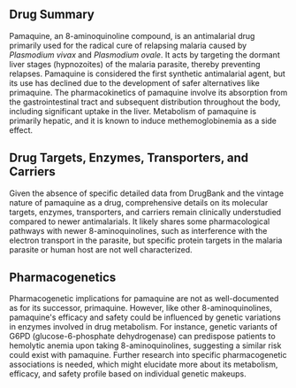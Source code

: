 ## Drug Summary
Pamaquine, an 8-aminoquinoline compound, is an antimalarial drug primarily used for the radical cure of relapsing malaria caused by *Plasmodium vivax* and *Plasmodium ovale*. It acts by targeting the dormant liver stages (hypnozoites) of the malaria parasite, thereby preventing relapses. Pamaquine is considered the first synthetic antimalarial agent, but its use has declined due to the development of safer alternatives like primaquine. The pharmacokinetics of pamaquine involve its absorption from the gastrointestinal tract and subsequent distribution throughout the body, including significant uptake in the liver. Metabolism of pamaquine is primarily hepatic, and it is known to induce methemoglobinemia as a side effect.

## Drug Targets, Enzymes, Transporters, and Carriers
Given the absence of specific detailed data from DrugBank and the vintage nature of pamaquine as a drug, comprehensive details on its molecular targets, enzymes, transporters, and carriers remain clinically understudied compared to newer antimalarials. It likely shares some pharmacological pathways with newer 8-aminoquinolines, such as interference with the electron transport in the parasite, but specific protein targets in the malaria parasite or human host are not well characterized.

## Pharmacogenetics
Pharmacogenetic implications for pamaquine are not as well-documented as for its successor, primaquine. However, like other 8-aminoquinolines, pamaquine's efficacy and safety could be influenced by genetic variations in enzymes involved in drug metabolism. For instance, genetic variants of G6PD (glucose-6-phosphate dehydrogenase) can predispose patients to hemolytic anemia upon taking 8-aminoquinolines, suggesting a similar risk could exist with pamaquine. Further research into specific pharmacogenetic associations is needed, which might elucidate more about its metabolism, efficacy, and safety profile based on individual genetic makeups.